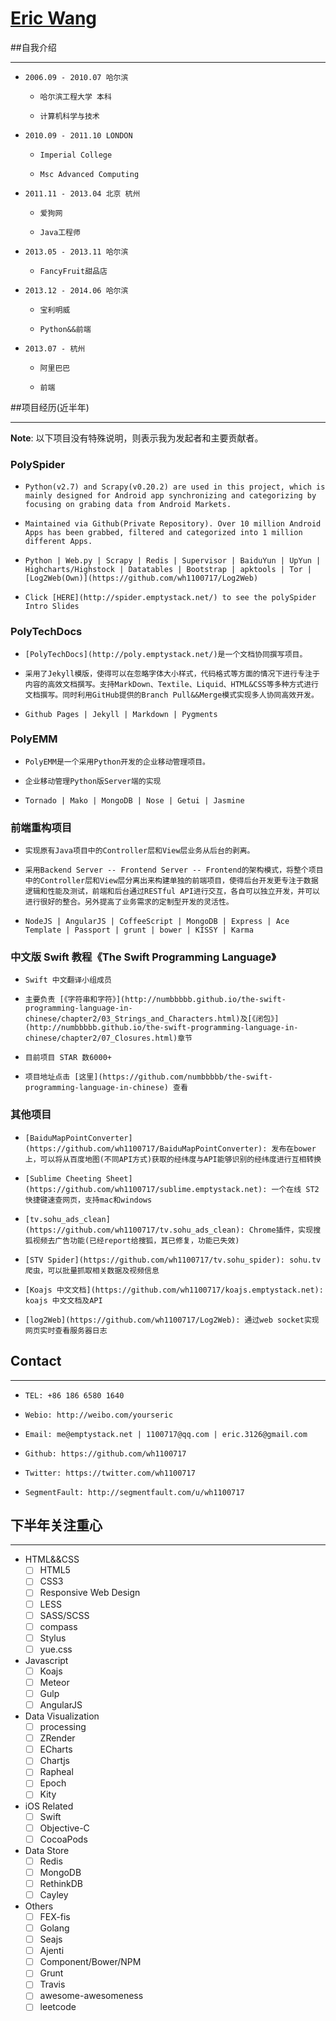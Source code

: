 [Eric Wang](http://me.emptystack.net/)
=================

##自我介绍

---

*     2006.09 - 2010.07 哈尔滨
     *     哈尔滨工程大学 本科
     *     计算机科学与技术
*     2010.09 - 2011.10 LONDON
     *     Imperial College
     *     Msc Advanced Computing
*     2011.11 - 2013.04 北京 杭州
     *     爱狗网
     *     Java工程师
*     2013.05 - 2013.11 哈尔滨
     *     FancyFruit甜品店
*     2013.12 - 2014.06 哈尔滨
     *     宝利明威
     *     Python&&前端
*     2013.07 - 杭州
     *     阿里巴巴
     *     前端

##项目经历(近半年)

---

**Note**: 以下项目没有特殊说明，则表示我为发起者和主要贡献者。

### PolySpider

*     Python(v2.7) and Scrapy(v0.20.2) are used in this project, which is mainly designed for Android app synchronizing and categorizing by focusing on grabing data from Android Markets.
*     Maintained via Github(Private Repository). Over 10 million Android Apps has been grabbed, filtered and categorized into 1 million different Apps.
*     Python | Web.py | Scrapy | Redis | Supervisor | BaiduYun | UpYun | Highcharts/Highstock | Datatables | Bootstrap | apktools | Tor | [Log2Web(Own)](https://github.com/wh1100717/Log2Web)
*     Click [HERE](http://spider.emptystack.net/) to see the polySpider Intro Slides

### PolyTechDocs

*     [PolyTechDocs](http://poly.emptystack.net/)是一个文档协同撰写项目。
*     采用了Jekyll模版，使得可以在忽略字体大小样式，代码格式等方面的情况下进行专注于内容的高效文档撰写。支持MarkDown、Textile、Liquid、HTML&CSS等多种方式进行文档撰写。同时利用GitHub提供的Branch Pull&&Merge模式实现多人协同高效开发。
*     Github Pages | Jekyll | Markdown | Pygments

### PolyEMM

*     PolyEMM是一个采用Python开发的企业移动管理项目。
*     企业移动管理Python版Server端的实现
*     Tornado | Mako | MongoDB | Nose | Getui | Jasmine

### 前端重构项目

*     实现原有Java项目中的Controller层和View层业务从后台的剥离。
*     采用Backend Server -- Frontend Server -- Frontend的架构模式，将整个项目中的Controller层和View层分离出来构建单独的前端项目，使得后台开发更专注于数据逻辑和性能及测试，前端和后台通过RESTful API进行交互，各自可以独立开发，并可以进行很好的整合。另外提高了业务需求的定制型开发的灵活性。
*     NodeJS | AngularJS | CoffeeScript | MongoDB | Express | Ace Template | Passport | grunt | bower | KISSY | Karma

### 中文版 Swift 教程《The Swift Programming Language》

*     Swift 中文翻译小组成员
*     主要负责 [《字符串和字符》](http://numbbbbb.github.io/the-swift-programming-language-in-chinese/chapter2/03_Strings_and_Characters.html)及[《闭包》](http://numbbbbb.github.io/the-swift-programming-language-in-chinese/chapter2/07_Closures.html)章节
*     目前项目 STAR 数6000+
*     项目地址点击 [这里](https://github.com/numbbbbb/the-swift-programming-language-in-chinese) 查看

### 其他项目

*     [BaiduMapPointConverter](https://github.com/wh1100717/BaiduMapPointConverter): 发布在bower上，可以将从百度地图(不同API方式)获取的经纬度与API能够识别的经纬度进行互相转换
*     [Sublime Cheeting Sheet](https://github.com/wh1100717/sublime.emptystack.net): 一个在线 ST2 快捷键速查网页，支持mac和windows
*     [tv.sohu_ads_clean](https://github.com/wh1100717/tv.sohu_ads_clean): Chrome插件，实现搜狐视频去广告功能(已经report给搜狐，其已修复，功能已失效)
*     [STV Spider](https://github.com/wh1100717/tv.sohu_spider): sohu.tv 爬虫，可以批量抓取相关数据及视频信息
*     [Koajs 中文文档](https://github.com/wh1100717/koajs.emptystack.net): koajs 中文文档及API
*     [log2Web](https://github.com/wh1100717/Log2Web): 通过web socket实现网页实时查看服务器日志

## Contact

---

*     TEL: +86 186 6580 1640
*     Webio: http://weibo.com/yourseric
*     Email: me@emptystack.net | 1100717@qq.com | eric.3126@gmail.com
*     Github: https://github.com/wh1100717
*     Twitter: https://twitter.com/wh1100717
*     SegmentFault: http://segmentfault.com/u/wh1100717

## 下半年关注重心

---

-   HTML&&CSS
    -   [ ] HTML5
    -   [ ] CSS3
    -   [ ] Responsive Web Design
    -   [ ] LESS
    -   [ ] SASS/SCSS
    -   [ ] compass
    -   [ ] Stylus
    -   [ ] yue.css
-   Javascript
    -   [ ] Koajs
    -   [ ] Meteor
    -   [ ] Gulp
    -   [ ] AngularJS
-   Data Visualization
    -   [ ] processing
    -   [ ] ZRender
    -   [ ] ECharts
    -   [ ] Chartjs
    -   [ ] Rapheal
    -   [ ] Epoch
    -   [ ] Kity
-   iOS Related
    -   [ ] Swift
    -   [ ] Objective-C
    -   [ ] CocoaPods
-   Data Store
    -   [ ] Redis
    -   [ ] MongoDB
    -   [ ] RethinkDB
    -   [ ] Cayley
-   Others
    -   [ ] FEX-fis
    -   [ ] Golang
    -   [ ] Seajs
    -   [ ] Ajenti
    -   [ ] Component/Bower/NPM
    -   [ ] Grunt
    -   [ ] Travis
    -   [ ] awesome-awesomeness
    -   [ ] leetcode
